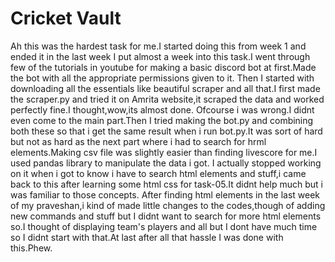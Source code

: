 # Cricket Vault
Ah this was the hardest task for me.I started doing this from week 1 and ended it in the last week
I put almost a week into this task.I went through few of the tutorials in youtube for making a basic discord bot at first.Made the bot with all the appropriate permissions given to it.
Then I started with downloading all the essentials like beautiful scraper and all that.I first made the scraper.py and tried it on Amrita website,it scraped the data and worked perfectly fine.I thought,wow,its almost done.
Ofcourse i was wrong.I didnt even come to the main part.Then I tried making the bot.py and combining both these so that i get the same result when i run bot.py.It was sort of hard but not as hard as the next part where i had to search for hrml elements.Making csv file was slightly easier than finding livescore for me.I used pandas library to manipulate the data i got.
I actually stopped working on it when i got to know i have to search html elements and stuff,i came back to this after learning some html css for task-05.It didnt help much but i was familiar to those concepts.
After finding html elements in the last week of my praveshan,i kind of made little changes to the codes,though of adding new commands and stuff but I didnt want to search for more html elements so.I thought of displaying team's players and all but I dont have much time so I didnt start with that.At last after all that hassle I was done with this.Phew.


